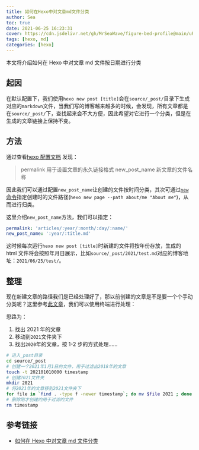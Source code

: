 ```yaml
---
title: 如何在Hexo中对文章md文件分类
author: Sea
toc: true
date: 2021-06-25 16:23:31
cover: https://cdn.jsdelivr.net/gh/MrSeaWave/figure-bed-profile@main/uPic/2021/drGAnm_adrian-bush-21-06-18.jpg
tags: [hexo, md]
categories: [hexo]
---
```


本文将介绍如何在 Hexo 中对文章 md 文件按日期进行分类

<!--more-->

## 起因

在默认配置下，我们使用`hexo new post [title]`会在`source/_post/`目录下生成对应的`markdown`文件，当我们写的博客越来越多的时候，会发现，所有文章都是在`source/_post/`下，查找起来会不大方便，因此希望对它进行一个分类，但是在生成的文章链接上保持不变。

## 方法

通过查看[hexo 配置文档](https://hexo.io/zh-cn/docs/configuration.html) 发现：

> permalink 用于设置文章的永久链接格式
> new_post_name 新文章的文件名称

因此我们可以通过配置`new_post_name`让创建的文件按时间分类，其次可通过[`new`命令](https://hexo.io/zh-cn/docs/commands#new)指定创建时的文件路径(`hexo new page --path about/me "About me"`)，从而进行归类。

这里介绍`new_post_name`方法，我们可以指定：

```yaml
permalink: 'articles/:year/:month/:day/:name/'
new_post_name: ':year/:title.md'
```

这时候每次运行`hexo new post [title]`时新建的文件将按年份存放，生成的 html 文件将会按照年月日展示，比如`source/_post/2021/test.md`对应的博客地址：`2021/06/25/test/`。

## 整理

现在新建文章的路径我们是已经处理好了，那以前创建的文章是不是要一个个手动分类呢？这里参考[此文章](https://www.githang.com/2018/12/22/hexo-new-post-path/)，我们可以使用终端进行处理：

思路为：

1. 找出 2021 年的文章
2. 移动到`2021`文件夹下
3. 找出`2020`年的文章，按 1-2 步的方式处理……

```bash
# 进入_post目录
cd source/_post
# 创建一个2021年1月1日的文件，用于过滤出2018年的文章
touch -t 202101010000 timestamp
# 创建2021文件夹
mkdir 2021
# 将2021年的文章移到2021文件夹下
for file in `find . -type f -newer timestamp`; do mv $file 2021 ; done
# 删除刚才创建的用于过滤的文件
rm timestamp

```

## 参考链接

- [如何在 Hexo 中对文章 md 文件分类](https://www.githang.com/2018/12/22/hexo-new-post-path/)

